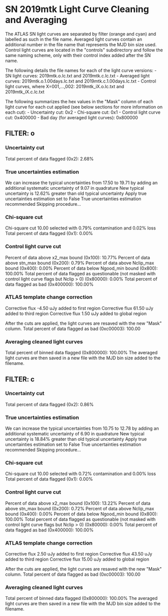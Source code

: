 # SN 2019mtk Light Curve Cleaning and Averaging

The ATLAS SN light curves are separated by filter (orange and cyan) and labelled as such in the file name. Averaged light curves contain an additional number in the file name that represents the MJD bin size used. Control light curves are located in the "controls" subdirectory and follow the same naming scheme, only with their control index added after the SN name.

The following details the file names for each of the light curve versions:
	- SN light curves: 2019mtk.o.lc.txt and 2019mtk.c.lc.txt
	- Averaged light curves: 2019mtk.o.1.00days.lc.txt and 2019mtk.c.1.00days.lc.txt
	- Control light curves, where X=001,...,002: 2019mtk_iX.o.lc.txt and 2019mtk_iX.c.lc.txt

The following summarizes the hex values in the "Mask" column of each light curve for each cut applied (see below sections for more information on each cut): 
	- Uncertainty cut: 0x2
	- Chi-square cut: 0x1
	- Control light curve cut: 0x400000
	- Bad day (for averaged light curves): 0x800000

## FILTER: o

### Uncertainty cut
Total percent of data flagged (0x2): 2.68%

### True uncertainties estimation
We can increase the typical uncertainties from 17.50 to 19.71 by adding an additional systematic uncertainty of 9.07 in quadrature
New typical uncertainty is 12.62% greater than old typical uncertainty
Apply true uncertainties estimation set to False
True uncertainties estimation recommended
Skipping procedure...

### Chi-square cut
Chi-square cut 10.00 selected with 0.79% contamination and 0.02% loss
Total percent of data flagged (0x1): 0.00%

### Control light curve cut
Percent of data above x2_max bound (0x100): 10.77%
Percent of data above stn_max bound (0x200): 0.79%
Percent of data above Nclip_max bound (0x400): 0.00%
Percent of data below Ngood_min bound (0x800): 100.00%
Total percent of data flagged as questionable (not masked with control light curve flags but Nclip > 0) (0x80000): 0.00%
Total percent of data flagged as bad (0x400000): 100.00%

### ATLAS template change correction
Corrective flux -4.50 uJy added to first region
Corrective flux 61.50 uJy added to third region
Corrective flux 1.50 uJy added to global region

After the cuts are applied, the light curves are resaved with the new "Mask" column.
Total percent of data flagged as bad (0xc00003): 100.00

### Averaging cleaned light curves
Total percent of binned data flagged (0x800000): 100.00%
The averaged light curves are then saved in a new file with the MJD bin size added to the filename.

## FILTER: c

### Uncertainty cut
Total percent of data flagged (0x2): 0.86%

### True uncertainties estimation
We can increase the typical uncertainties from 10.75 to 12.78 by adding an additional systematic uncertainty of 6.90 in quadrature
New typical uncertainty is 18.84% greater than old typical uncertainty
Apply true uncertainties estimation set to False
True uncertainties estimation recommended
Skipping procedure...

### Chi-square cut
Chi-square cut 10.00 selected with 0.72% contamination and 0.00% loss
Total percent of data flagged (0x1): 0.00%

### Control light curve cut
Percent of data above x2_max bound (0x100): 13.22%
Percent of data above stn_max bound (0x200): 0.72%
Percent of data above Nclip_max bound (0x400): 0.00%
Percent of data below Ngood_min bound (0x800): 100.00%
Total percent of data flagged as questionable (not masked with control light curve flags but Nclip > 0) (0x80000): 0.00%
Total percent of data flagged as bad (0x400000): 100.00%

### ATLAS template change correction
Corrective flux 2.50 uJy added to first region
Corrective flux 43.50 uJy added to third region
Corrective flux 15.00 uJy added to global region

After the cuts are applied, the light curves are resaved with the new "Mask" column.
Total percent of data flagged as bad (0xc00003): 100.00

### Averaging cleaned light curves
Total percent of binned data flagged (0x800000): 100.00%
The averaged light curves are then saved in a new file with the MJD bin size added to the filename.